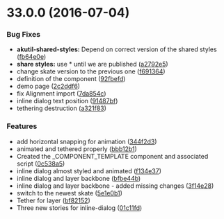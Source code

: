 <a name="33.0.0"></a>
# 33.0.0 (2016-07-04)


### Bug Fixes

* **akutil-shared-styles:** Depend on correct version of the shared styles ([fb64e0e](https://aui-team-bot/https://bitbucket.org/atlassian/atlaskit/commits/fb64e0e))
* **share styles:** use * until we are published ([a2792e5](https://aui-team-bot/https://bitbucket.org/atlassian/atlaskit/commits/a2792e5))
* change skate version to the previous one ([f691364](https://aui-team-bot/https://bitbucket.org/atlassian/atlaskit/commits/f691364))
* definition of the component ([92fbefd](https://aui-team-bot/https://bitbucket.org/atlassian/atlaskit/commits/92fbefd))
* demo page ([2c2ddf6](https://aui-team-bot/https://bitbucket.org/atlassian/atlaskit/commits/2c2ddf6))
* fix Alignment import ([7da854c](https://aui-team-bot/https://bitbucket.org/atlassian/atlaskit/commits/7da854c))
* inline dialog text position ([91487bf](https://aui-team-bot/https://bitbucket.org/atlassian/atlaskit/commits/91487bf))
* tethering destruction ([a321f83](https://aui-team-bot/https://bitbucket.org/atlassian/atlaskit/commits/a321f83))


### Features

* add horizontal snapping for animation ([344f2d3](https://aui-team-bot/https://bitbucket.org/atlassian/atlaskit/commits/344f2d3))
* animated and tethered properly ([bbb12b1](https://aui-team-bot/https://bitbucket.org/atlassian/atlaskit/commits/bbb12b1))
* Created the _COMPONENT_TEMPLATE component and associated script ([0c538a5](https://aui-team-bot/https://bitbucket.org/atlassian/atlaskit/commits/0c538a5))
* inline dialog almost styled and animated ([f134e37](https://aui-team-bot/https://bitbucket.org/atlassian/atlaskit/commits/f134e37))
* inline dialog and layer backbone ([bfbe44b](https://aui-team-bot/https://bitbucket.org/atlassian/atlaskit/commits/bfbe44b))
* inline dialog and layer backbone - added missing changes ([3f14e28](https://aui-team-bot/https://bitbucket.org/atlassian/atlaskit/commits/3f14e28))
* switch to the newest skate ([5e1e0b1](https://aui-team-bot/https://bitbucket.org/atlassian/atlaskit/commits/5e1e0b1))
* Tether for layer ([bf82152](https://aui-team-bot/https://bitbucket.org/atlassian/atlaskit/commits/bf82152))
* Three new stories for inline-dialog ([01c11fd](https://aui-team-bot/https://bitbucket.org/atlassian/atlaskit/commits/01c11fd))



